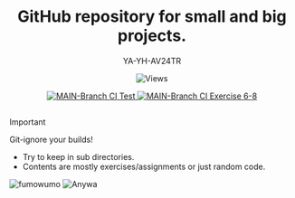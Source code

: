   
<h1 align=center>
  GitHub repository for small and big projects.
</h1>

<p align=center>
  YA-YH-AV24TR
</p>

<p align=center>
  <img alt="Views" src="https://counter.seku.su/cmoe?name=@YunruKnowledge&theme=gb">
</p>

<p align=center>
<a href="https://github.com/YunruKnowledge/Project-Yrke-Akademi-YH-AV24TR/actions/workflows/main.yml" >
  <img alt="MAIN-Branch CI Test" src="https://github.com/YunruKnowledge/Project-Yrke-Akademi-YH-AV24TR/actions/workflows/main.yml/badge.svg">
</a>
<a href="https://github.com/YunruKnowledge/Project-Yrke-Akademi-YH-AV24TR/actions/workflows/main-ci-exec678.yml" >
  <img alt="MAIN-Branch CI Exercise 6-8" src="https://github.com/YunruKnowledge/Project-Yrke-Akademi-YH-AV24TR/actions/workflows/main-ci-exec678.yml/badge.svg">
</a>
</p>

<h2> </h2>

> [!IMPORTANT]
> Git-ignore your builds!
- Try to keep in sub directories.
- Contents are mostly exercises/assignments or just random code.

![fumowumo](https://encrypted-tbn0.gstatic.com/images?q=tbn:ANd9GcTunZlUtYmgB-SRs4ClrIGKm4JyoUM-qbOn5A&s)
![Anywa](https://media.tenor.com/8rB14-4n0zcAAAAM/sunglasses-glasses.gif)
